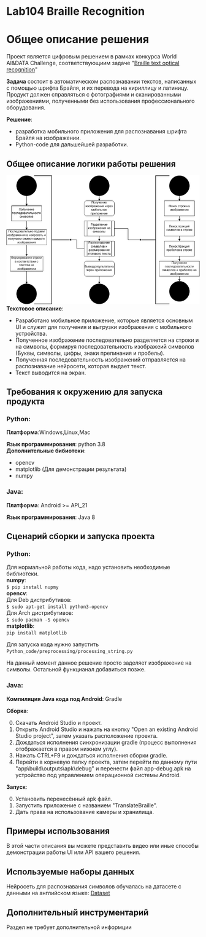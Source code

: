 # Lab104 Braille Recognition

# Общее описание решения

Проект является цифровым решением в рамках конкурса World AI&DATA Challenge, соответствующиим задаче "[Braille text optical recognition](https://git.asi.ru/tasks/world-ai-and-data-challenge/braille-text-optical-recognition)"

**Задача** состоит в автоматическом распознавании текстов, написанных с помощью шрифта Брайля, и их перевода на кириллицу и латиницу. 
Продукт должен справляться с фотографиями и сканированными изображениями, полученными без использования профессионального оборудования.

**Решение**: 
- разработка мобильного приложения для распознавания шрифта Брайля на изображении.
- Python-code для дальшейшей разработки.

## Общее описание логики работы решения

![Диаграмма](diagram.jpg)  
**Текстовое описание**:
- Разработано мобильное приложение, которые является основным UI и служит для получения и выгрузки изображения с мобильного устройства. 
 - Полученное изображение последовательно разделяется на строки и на символы, формируя последовательность изображеий символов (Буквы, символы, цифры, знаки препинания и пробелы).
 - Полученная последовательность изображений отправляется на распознавание нейросети, которая выдает текст.
 - Текст выводится на экран. 
## Требования к окружению для запуска продукта
### Python:
**Платформа**:Windows,Linux,Mac

**Язык программирования**: python 3.8  
**Дополнительные бибиотеки**:
- opencv
- matplotlib (Для демонстрации результата)
- numpy
### Java:
**Платформа**: Android >= API_21

**Язык программирования**: Java 8
## Сценарий сборки и запуска проекта

### Python:
Для нормальной работы кода, надо установить необходимые библиотеки.  
**numpy**:    
`$ pip install nupmy`  
**opencv**:  
Для Deb дистрибутивов:  
`$ sudo apt-get install python3-opencv`    
Для Arch дистрибутивов:  
`$ sudo pacman -S opencv`  
**matplotlib**:  
`pip install matplotlib`  

Для запуска кода нужно запустить  
`Python_code/preprocessing/processing_string.py` 

На данный момент данное решение просто заделяет изображение на символы. Остальной функцианал добавиться позже.
### Java:
**Компиляция Java кода под Android**: Gradle

**Сборка**:

0. Скачать Android Studio и проект.
1. Открыть Android Studio и нажать на кнопку "Open an existing Android Studio project", затем указать расположение проекта.
2. Дождаться исполнения синхронизации gradle (процесс выполнения отображается в правом нижнем углу).
3. Нажать CTRL+F9 и дождаться исполнения сборки gradle.
4. Перейти в корневую папку проекта, затем перейти по данному пути "app\build\outputs\apk\debug" и перенести файл app-debug.apk на устройство под управлением операционной системы Android.

**Запуск**:

0. Установить перенесённый apk файл.
1. Запустить приложение с названием "TranslateBraille".
2. Дать права на использование камеры и хранилища.


## Примеры использования
В этой части описания вы можете представить видео или иные способы демонстрации работы UI или API вашего решения.

## Используемые наборы данных
Нейросеть для распознавания символов обучалась на датасете с данными на английском языке: 
[Dataset](https://github.com/HelenGezahegn/aeye-alliance)

## Дополнительный инструментарий

Раздел не требует дополнительной
информции
